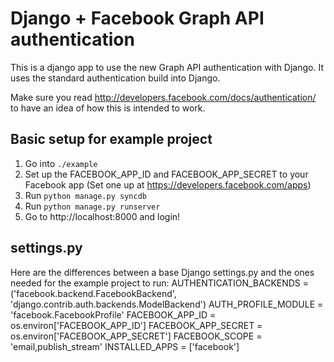 # Django + Facebook Graph API authentication
This is a django app to use the new Graph API authentication with Django. It uses the standard authentication build into Django.

Make sure you read http://developers.facebook.com/docs/authentication/ to have an idea of how this is intended to work.

## Basic setup for example project
1. Go into `./example`
2. Set up the FACEBOOK_APP_ID and FACEBOOK_APP_SECRET to your Facebook app (Set one up at https://developers.facebook.com/apps)
3. Run `python manage.py syncdb`
4. Run `python manage.py runserver`
5. Go to http://localhost:8000 and login!

## settings.py
Here are the differences between a base Django settings.py and the ones needed for the example project to run:
    AUTHENTICATION_BACKENDS = ('facebook.backend.FacebookBackend', 'django.contrib.auth.backends.ModelBackend')
    AUTH_PROFILE_MODULE = 'facebook.FacebookProfile'
    FACEBOOK_APP_ID = os.environ['FACEBOOK_APP_ID']
    FACEBOOK_APP_SECRET = os.environ['FACEBOOK_APP_SECRET']
    FACEBOOK_SCOPE = 'email,publish_stream'
    INSTALLED_APPS = ['facebook']
